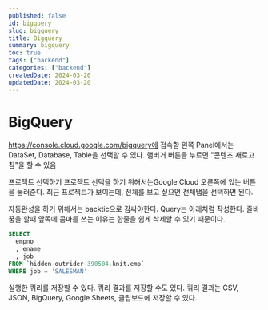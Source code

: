 ```yaml
---
published: false
id: bigquery
slug: bigquery
title: Bigquery
summary: bigquery
toc: true
tags: ["backend"]
categories: ["backend"]
createdDate: 2024-03-20
updatedDate: 2024-03-20
---
```


# BigQuery

https://console.cloud.google.com/bigquery에 접속함
왼쪽 Panel에서는 DataSet, Database, Table을 선택할 수 있다.
햄버거 버튼을 누르면 "콘텐츠 새로고침"을 할 수 있음

프로젝트 선택하기
프로젝트 선택을 하기 위해서는Google Cloud 오른쪽에 있는 버튼을 눌러준다.
최근 프로젝트가 보이는데, 전체를 보고 싶으면 전체탭을 선택하면 된다.

자동완성을 하기 위해서는 backtic으로 감싸야한다.
Query는 아래처럼 작성한다.
줄바꿈을 할때 앞쪽에 콤마를 쓰는 이유는 한줄을 쉽게 삭제할 수 있기 때문이다.
```sql
SELECT
  empno
  , ename
  , job
FROM `hidden-outrider-390504.knit.emp`
WHERE job = 'SALESMAN'
```

실행한 쿼리를 저장할 수 있다.
쿼리 결과를 저장할 수도 있다.
쿼리 결과는 CSV, JSON, BigQuery, Google Sheets, 클립보드에 저장할 수 있다.
